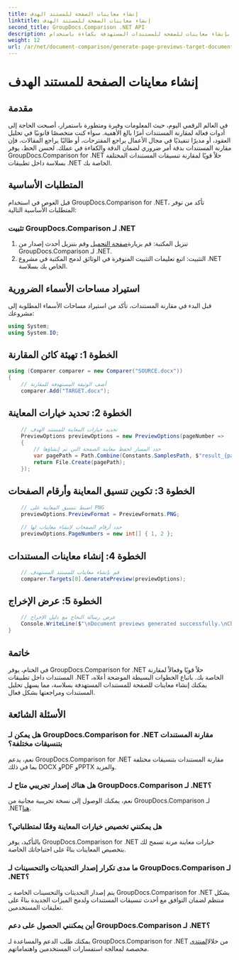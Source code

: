 ```yaml
---
title: إنشاء معاينات الصفحة للمستند الهدف
linktitle: إنشاء معاينات الصفحة للمستند الهدف
second_title: GroupDocs.Comparison .NET API
description: قم بإنشاء معاينات للصفحة للمستندات المستهدفة بكفاءة باستخدام GroupDocs.Comparison لـ .NET. اتبع دليلنا خطوة بخطوة لمقارنة المستندات بسلاسة.
weight: 12
url: /ar/net/document-comparison/generate-page-previews-target-document/
---
```


# إنشاء معاينات الصفحة للمستند الهدف

## مقدمة
في العالم الرقمي اليوم، حيث المعلومات وفيرة ومتطورة باستمرار، أصبحت الحاجة إلى أدوات فعالة لمقارنة المستندات أمرًا بالغ الأهمية. سواء كنت متخصصًا قانونيًا في تحليل العقود، أو مديرًا تنفيذيًا في مجال الأعمال يراجع المقترحات، أو طالبًا يراجع المقالات، فإن مقارنة المستندات بدقة أمر ضروري لضمان الدقة والكفاءة في عملك. لحسن الحظ، يوفر GroupDocs.Comparison for .NET حلاً قويًا لمقارنة تنسيقات المستندات المختلفة بسلاسة داخل تطبيقات .NET الخاصة بك.
## المتطلبات الأساسية
قبل الغوص في استخدام GroupDocs.Comparison for .NET، تأكد من توفر المتطلبات الأساسية التالية:
### تثبيت GroupDocs.Comparison لـ .NET
1.  تنزيل المكتبة: قم بزيارة[صفحة التحميل](https://releases.groupdocs.com/comparison/net/) وقم بتنزيل أحدث إصدار من GroupDocs.Comparison لـ .NET.
2. التثبيت: اتبع تعليمات التثبيت المتوفرة في الوثائق لدمج المكتبة في مشروع .NET الخاص بك بسلاسة.

## استيراد مساحات الأسماء الضرورية
قبل البدء في مقارنة المستندات، تأكد من استيراد مساحات الأسماء المطلوبة إلى مشروعك:
```csharp
using System;
using System.IO;

```
## الخطوة 1: تهيئة كائن المقارنة
```csharp
using (Comparer comparer = new Comparer("SOURCE.docx"))
{
    // أضف الوثيقة المستهدفة للمقارنة
    comparer.Add("TARGET.docx");
```
## الخطوة 2: تحديد خيارات المعاينة
```csharp
    // تحديد خيارات المعاينة للمستند الهدف
    PreviewOptions previewOptions = new PreviewOptions(pageNumber =>
    {
        // حدد المسار لحفظ معاينة الصفحة التي تم إنشاؤها
        var pagePath = Path.Combine(Constants.SamplesPath, $"result_{pageNumber}.png");
        return File.Create(pagePath);
    });
```
## الخطوة 3: تكوين تنسيق المعاينة وأرقام الصفحات
```csharp
    // اضبط تنسيق المعاينة على PNG
    previewOptions.PreviewFormat = PreviewFormats.PNG;
    
    // حدد أرقام الصفحات لإنشاء معاينات لها
    previewOptions.PageNumbers = new int[] { 1, 2 };
```
## الخطوة 4: إنشاء معاينات المستندات
```csharp
    // قم بإنشاء معاينات للمستند المستهدف
    comparer.Targets[0].GeneratePreview(previewOptions);
```
## الخطوة 5: عرض الإخراج
```csharp
    // عرض رسالة النجاح مع دليل الإخراج
    Console.WriteLine($"\nDocument previews generated successfully.\nCheck output in {Directory.GetCurrentDirectory()}.");
}
```

## خاتمة
في الختام، يوفر GroupDocs.Comparison for .NET حلاً قويًا وفعالاً لمقارنة المستندات داخل تطبيقات .NET الخاصة بك. باتباع الخطوات البسيطة الموضحة أعلاه، يمكنك إنشاء معاينات للصفحة للمستندات المستهدفة بسلاسة، مما يسهل تحليل المستندات ومراجعتها بشكل فعال.
## الأسئلة الشائعة
### هل يمكن لـ GroupDocs.Comparison for .NET مقارنة المستندات بتنسيقات مختلفة؟
نعم، يدعم GroupDocs.Comparison for .NET مقارنة المستندات بتنسيقات مختلفة بما في ذلك DOCX وPDF وPPTX والمزيد.
### هل هناك إصدار تجريبي متاح لـ GroupDocs.Comparison لـ .NET؟
 نعم، يمكنك الوصول إلى نسخة تجريبية مجانية من GroupDocs.Comparison لـ .NET[هنا](https://releases.groupdocs.com/).
### هل يمكنني تخصيص خيارات المعاينة وفقًا لمتطلباتي؟
بالتأكيد، يوفر GroupDocs.Comparison for .NET خيارات معاينة مرنة تسمح لك بتخصيص المعاينات بناءً على احتياجاتك الخاصة.
### ما مدى تكرار إصدار التحديثات والتحسينات لـ GroupDocs.Comparison لـ .NET؟
يتم إصدار التحديثات والتحسينات الخاصة بـ GroupDocs.Comparison for .NET بشكل منتظم لضمان التوافق مع أحدث تنسيقات المستندات ولدمج الميزات الجديدة بناءً على تعليقات المستخدمين.
### أين يمكنني الحصول على دعم GroupDocs.Comparison لـ .NET؟
 يمكنك طلب الدعم والمساعدة لـ GroupDocs.Comparison for .NET من خلال[المنتدى](https://forum.groupdocs.com/c/comparison/12) مخصصة لمعالجة استفسارات المستخدمين واهتماماتهم.